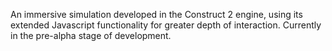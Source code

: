 An immersive simulation developed in the Construct 2 engine, using its extended Javascript functionality for greater depth of interaction. Currently in the pre-alpha stage of development.
